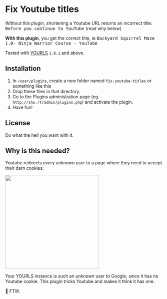 # Fix Youtube titles

*Without this plugin*, shortening a Youtube URL returns an incorrect title: <kbd>Before you continue to YouTube</kbd> (read why below)

**With this plugin**, you get the correct title, ie <kbd>Backyard Squirrel Maze 1.0- Ninja Warrior Course - YouTube</kbd>

Tested with [YOURLS](https://yourls.org) `1.8.1` and above.

## Installation

1. In `/user/plugins`, create a new folder named `fix-youtube-titles` or something like this
2. Drop these files in that directory.
3. Go to the Plugins administration page (eg. `http://sho.rt/admin/plugins.php`) and activate the plugin.
4. Have fun!

## License

Do what the hell you want with it.

## Why is this needed?

Youtube redirects every unknown user to a page where they need to accept their darn cookies:

<img src="https://user-images.githubusercontent.com/223647/120112768-85809e80-c177-11eb-952a-d1ab429be086.png" width="300px" />

Your YOURLS instance is such an *unknown* user to Google, since it has no Youtube cookie. This plugin tricks Youtube and makes it think it has one.

🍪 FTW.
